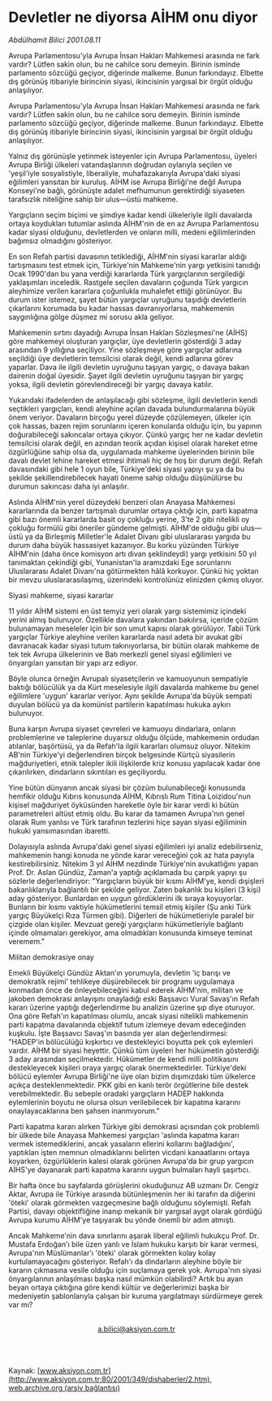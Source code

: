 # Devletler ne diyorsa AİHM onu diyor

*Abdülhamit Bilici 2001.08.11*

<div>
 <p class="spot">
  Avrupa Parlamentosu'yla Avrupa İnsan Hakları Mahkemesi arasında ne fark vardır? Lütfen sakin olun, bu ne cahilce soru demeyin. Birinin isminde parlamento sözcüğü geçiyor, diğerinde malkeme. Bunun farkındayız. Elbette dış görünüş itibariyle birincinin siyasi, ikincisinin yargısal bir örgüt olduğu anlaşılıyor.
 </p>
 <p class="metin">
 </p>
 <p class="metin">
  Avrupa Parlamentosu'yla Avrupa İnsan Hakları Mahkemesi arasında ne fark vardır? Lütfen sakin olun, bu ne cahilce soru demeyin. Birinin isminde parlamento sözcüğü geçiyor, diğerinde malkeme. Bunun farkındayız. Elbette dış görünüş itibariyle birincinin siyasi, ikincisinin yargısal bir örgüt olduğu anlaşılıyor.
 </p>
 <p class="metin">
  Yalnız dış görünüşle yetinmek isteyenler için Avrupa Parlamentosu, üyeleri Avrupa Birliği ülkeleri vatandaşlarının doğrudan oylarıyla seçilen ve 'yeşil'iyle sosyalistiyle, liberaliyle, muhafazakarıyla Avrupa'daki siyasi eğilimleri yansıtan bir kuruluş. AİHM ise Avrupa Birliği'ne değil Avrupa Konseyi'ne bağlı, görünüşte adalet mefhumunun gerektirdiği siyaseten tarafsızlık niteliğine sahip bir ulus—üstü mahkeme.
 </p>
 <p class="metin">
  Yargıçların seçim biçimi ve şimdiye kadar kendi ülkeleriyle ilgili davalarda ortaya koydukları tutumlar aslında AİHM'nin de en az Avrupa Parlamentosu kadar siyasi olduğunu, devletlerden ve onların milli, medeni eğilimlerinden bağımsız olmadığını gösteriyor.
 </p>
 <p class="metin">
  En son Refah partisi davasının tetiklediği, AİHM'nin siyasi kararlar aldığı tartışmasını test etmek için, Türkiye'nin Mahkeme'nin yargı yetkisini tanıdığı Ocak 1990'dan bu yana verdiği kararlarda Türk yargıçlarının sergilediği yaklaşımları inceledik. Rastgele seçilen davaların çoğunda Türk yargıcın aleyhimize verilen kararlara çoğunlukla muhalefet ettiği görünüyor. Bu durum ister istemez, şayet bütün yargıçlar uyruğunu taşıdığı devletlerin çıkarlarını korumada bu kadar hassas davranıyorlarsa, mahkemenin saygınlığına gölge düşmez mi sorusu akla geliyor.
 </p>
 <p class="metin">
  Mahkemenin sırtını dayadığı Avrupa İnsan Hakları Sözleşmesi'ne (AİHS) göre mahkemeyi oluşturan yargıçlar, üye devletlerin gösterdiği 3 aday arasından 9 yıllığına seçiliyor. Yine sözleşmeye göre yargıçlar adlarına seçildiği üye devletlerin temsilcisi olarak değil, kendi adlarına görev yaparlar. Dava ile ilgili devletin uyruğunu taşıyan yargıç, o davaya bakan dairenin doğal üyesidir. Şayet ilgili devletin uyruğunu taşıyan bir yargıç yoksa, ilgili devletin görevlendireceği bir yargıç davaya katılır.
 </p>
 <p class="metin">
  Yukarıdaki ifadelerden de anlaşılacağı gibi sözleşme, ilgili devletlerin kendi seçtikleri yargıçları, kendi aleyhine açılan davada bulundurmalarına büyük önem veriyor. Davaların birçoğu yerel düzeyde çözülemeyen, ülkeler için çok hassas, bazen rejim sorunlarını içeren konularda olduğu için, bu yapının doğurabileceği sakıncalar ortaya çıkıyor. Çünkü yargıç her ne kadar devletin temsilcisi olarak değil, en azından teorik açıdan kişisel olarak hareket etme özgürlüğüne sahip olsa da, uygulamada mahkeme üyelerinden birinin bile davalı devlet lehine hareket etmesi ihtimali hiç de hoş bir durum değil. Refah davasındaki gibi hele 1 oyun bile, Türkiye'deki siyasi yapıyı şu ya da bu şekilde şekillendirebilecek hayati öneme sahip olduğu düşünülürse bu durumun sakıncası daha iyi anlaşılır.
 </p>
 <p class="metin">
  Aslında AİHM'nin yerel düzeydeki benzeri olan Anayasa Mahkemesi kararlarında da benzer tartışmalı durumlar ortaya çıktığı için, parti kapatma gibi bazı önemli kararlarda basit oy çokluğu yerine, 3'te 2 gibi nitelikli oy çokluğu formülü gibi öneriler gündeme gelmişti. AİHM'de olduğu gibi ulus—üstü ya da Birleşmiş Milletler'le Adalet Divanı gibi uluslararası yargıda bu durum daha büyük hassasiyet kazanıyor. Bu korku yüzünden Türkiye AİHM'nin (daha önce komisyon artı divan şeklindeydi) yargı yetkisini 50 yıl tanımaktan çekindiği gibi, Yunanistan'la aramızdaki Ege sorunlarını Uluslararası Adalet Divanı'na götürmekten hâlâ korkuyor. Çünkü hiç yoktan bir mevzu uluslararasılaşmış, üzerindeki kontrolünüz elinizden çıkmış oluyor.
 </p>
 <p class="arabaslik">
  Siyasi mahkeme, siyasi kararlar
 </p>
 <p class="metin">
  11 yıldır AİHM sistemi en üst temyiz yeri olarak yargı sistemimiz içindeki yerini almış bulunuyor. Özellikle davalara yakından bakılırsa, içeride çözüm bulunamayan meseleler için bir son umut kapısı olarak görülüyor. Tabii Türk yargıçlar Türkiye aleyhine verilen kararlarda nasıl adeta bir avukat gibi davranacak kadar siyasi tutum takınıyorlarsa, bir bütün olarak mahkeme de tek tek Avrupa ülkelerinin ve Batı merkezli genel siyasi eğilimleri ve önyargıları yansıtan bir yapı arz ediyor.
 </p>
 <p class="metin">
  Böyle olunca örneğin Avrupalı siyasetçilerin ve kamuoyunun sempatiyle baktığı bölücülük ya da Kürt meselesiyle ilgili davalarda mahkeme bu genel eğilimlere 'uygun' kararlar veriyor. Aynı şekilde Avrupa'da büyük sempati duyulan bölücü ya da komünist partilerin kapatılması hukuka aykırı bulunuyor.
 </p>
 <p class="metin">
  Buna karşın Avrupa siyaset çevreleri ve kamuoyu dindarlara, onların problemlerine ve taleplerine duyarsız olduğu ölçüde, mahkemenin ordudan atılanlar, başörtüsü, ya da Refah'la ilgili kararları olumsuz oluyor. Nitekim AB'nin Türkiye'yi değerlendiren birçok belgesinde Kürtçü siyasilerin mağduriyetleri, etnik talepler ikili ilişkilerde kriz konusu yapılacak kadar öne çıkarılırken, dindarların sıkıntıları es geçiliyordu.
 </p>
 <p class="metin">
  Yine bütün dünyanın ancak siyasi bir çözüm bulunabileceği konusunda hemfikir olduğu Kıbrıs konusunda AİHM, Kıbrıslı Rum Titina Loizidou'nun kişisel mağduriyet öyküsünden hareketle öyle bir karar verdi ki bütün parametreleri altüst etmiş oldu. Bu karar da tamamen Avrupa'nın genel olarak Rum yanlısı ve Türk tarafının tezlerini hiçe sayan siyasi eğiliminin hukuki yansımasından ibaretti.
 </p>
 <p class="metin">
  Dolayısıyla aslında Avrupa'daki genel siyasi eğilimleri iyi analiz edebilirseniz, mahkemenin hangi konuda ne yönde karar vereceğini çok az hata payıyla kestirebilirsiniz. Nitekim 3 yıl AİHM nezdinde Türkiye'nin avukatlığını yapan Prof. Dr. Aslan Gündüz, Zaman'a yaptığı açıklamada bu çarpık yapıyı şu sözlerle değerlendiriyor: "Yargıçların büyük bir kısmı AİHM'ye, kendi dışişleri bakanlıklarıyla bağlantılı bir şekilde geliyor. Zaten bakanlık bu kişileri (3 kişi) aday gösteriyor. Bunlardan en uygun gördüklerini ilk sıraya koyuyorlar. Bunların bir kısmı vaktiyle hükümetlerini temsil etmiş kişiler (Şu anki Türk yargıç Büyükelçi Rıza Türmen gibi). Diğerleri de hükümetleriyle paralel bir çizgide olan kişiler. Mevzuat gereği yargıçların hükümetleriyle bağlantı içinde olmamaları gerekiyor, ama olmadıkları konusunda kimseye teminat veremem."
 </p>
 <p class="arabaslik">
  Militan demokrasiye onay
 </p>
 <p class="metin">
  Emekli Büyükelçi Gündüz Aktan'ın yorumuyla, devletin 'iç barışı ve demokratik rejimi' tehlikeye düşürebilecek bir programı uygulamaya konmadan önce de önleyebileceğini kabul ederek AİHM'nin, militan ve jakoben demokrasi anlayışını onayladığı eski Başsavcı Vural Savaş'ın Refah kararı üzerine yaptığı değerlendirme bu analizin üzerine şıp diye oturuyor. Ona göre Refah'ın kapatılması olumlu, ancak siyasi nitelikli mahkemenin parti kapatma davalarında objektif tutum izlemeye devam edeceğinden kuşkulu. İşte Başsavcı Savaş'ın basında yer alan değerlendirmesi: "HADEP'in bölücülüğü kışkırtıcı ve destekleyici boyutta pek çok eylemleri vardır. AİHM bir siyasi heyettir. Çünkü tüm üyeleri her hükümetin gösterdiği 3 aday arasından seçilmektedir. Hükümetler de kendi milli politikasını destekleyecek kişileri oraya yargıç olarak önermektedirler. Türkiye'deki bölücü eylemler Avrupa Birliği'ne üye olan bizim dışımızdaki tüm ülkelerce açıkça desteklenmektedir. PKK gibi en kanlı terör örgütlerine bile destek verebilmektedir. Bu sebeple oradaki yargıçların HADEP hakkında eylemlerinin boyutu ne olursa olsun verilebilecek bir kapatma kararını onaylayacaklarına ben şahsen inanmıyorum."
 </p>
 <p class="metin">
  Parti kapatma kararı alırken Türkiye gibi demokrasi açısından çok problemli bir ülkede bile Anayasa Mahkemesi yargıçları 'aslında kapatma kararı vermek istemediklerini, ancak yasaların ellerini kollarını bağladığını', yaptıkları işten memnun olmadıklarını belirten vicdani kanaatlarını ortaya koyarken, özgürlüklerin kalesi olarak görünen Avrupa'da bir grup yargıcın AİHS'ye dayanarak parti kapatma kararını uygun bulmaları hayli şaşırtıcı.
 </p>
 <p class="metin">
  Bir hafta önce bu sayfalarda görüşlerini okuduğunuz AB uzmanı Dr. Cengiz Aktar, Avrupa ile Türkiye arasında bütünleşmenin her iki tarafın da diğerini 'öteki' olarak görmekten vazgeçmesine bağlı olduğunu söylemişti. Refah Partisi, davayı objektifliğine inanıp mekanik bir yargısal aygıt olarak gördüğü Avrupa kurumu AİHM'ye taşıyarak bu yönde önemli bir adım atmıştı.
 </p>
 <p class="metin">
  Ancak Mahkeme'nin dava sınırlarını aşarak liberal eğilimli hukukçu Prof. Dr. Mustafa Erdoğan'ı bile üzen yanlı ve İslam hukuku karşıtı bir karar vermesi, Avrupa'nın Müslümanlar'ı 'öteki' olarak görmekten kolay kolay kurtulamayacağını gösteriyor. Refah'ı da dindarların aleyhine böyle bir kararın çıkmasına vesile olduğu için suçlamaya gerek yok. Avrupa'nın siyasi önyargılarının anlaşılması başka nasıl mümkün olabilirdi? Artık bu ayan beyan ortaya çıktığına göre kendi kültür ve değerlerimizi başka bir medeniyetin şablonlarıyla çalışan bir kuruma yargılatmayı sürdürmeye gerek var mı?
 </p>
 <br/>
 <center>
  <a class="anaorta" href="http://web.archive.org/web/20020427042149/mailto:a.bilici@aksiyon.com.tr">
   a.bilici@aksiyon.com.tr
  </a>
 </center>
 <br/>
 <br/>
 <br/>
</div>

Kaynak: [www.aksiyon.com.tr](http://www.aksiyon.com.tr:80/2001/349/dishaberler/2.htm), [web.archive.org (arşiv bağlantısı)](http://web.archive.org/web/20020427042149/http://www.aksiyon.com.tr:80/2001/349/dishaberler/2.htm)
